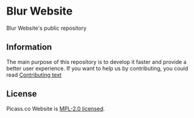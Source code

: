 # Blur Website
Blur Website's public repository

## Information

The main purpose of this repository is to develop it faster and provide a better user experience. If you want to help us by contributing, you could read [Contributing text](./CONTRIBUTING)

## License

Picass.co Website is [MPL-2.0 licensed](./LICENSE).
